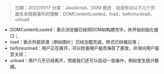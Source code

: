 > 日期：2022/01/17
分类：JavaScript、DOM
题目：说说你对以下几个页面生命周期事件的理解：DOMContentLoaded，load，beforeunload，unload

- DOMContentLoaded：表示浏览器已经将DOM树构建完毕，并开始初始化接口；
- load：表示外部资源（例如图片）已经加载完成，样式已经被应用；
- beforeunload：用户正在离开，可以检查用户是否保存了更改，并询问用户是否关闭；
- unload：用户几乎已经离开，但是我们还可以启动一些操作，例如发生统计数据。

